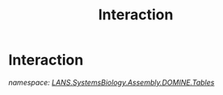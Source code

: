﻿---
title: Interaction
---

# Interaction
_namespace: [LANS.SystemsBiology.Assembly.DOMINE.Tables](N-LANS.SystemsBiology.Assembly.DOMINE.Tables.html)_






